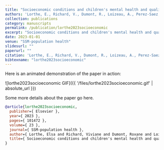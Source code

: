 ```yaml
---
title: "Socioeconomic conditions and children's mental health and quality of life during the COVID-19 pandemic: An intersectional analysis"
authors: 'Lorthe, E., Richard, V., Dumont, R., Loizeau, A., Perez-Saez, J., Baysson, H., Zaballa, M., Lamour, J., Pullen, N., Schrempft, S. & others'
collection: publications
category: manuscripts
permalink: /publication/lorthe2023socioeconomic
excerpt: "Socioeconomic conditions and children's mental health and quality of life during the COVID-19 pandemic: An intersectional analysis"
date: 2023-01-01
venue: "SSM-population health"
slidesurl: ""
paperurl: ""
citation: 'Lorthe, E., Richard, V., Dumont, R., Loizeau, A., Perez-Saez, J., Baysson, H., Zaballa, M., Lamour, J., Pullen, N., Schrempft, S. & others (2023). "Socioeconomic conditions and children''s mental health and quality of life during the COVID-19 pandemic: An intersectional analysis." SSM-population health, 23. 101472.'
bibtexname: "lorthe2023socioeconomic"
---
```


Here is an animated demonstration of the paper in action:

![lorthe2023socioeconomic GIF]({{ '/files/lorthe2023socioeconomic.gif' | absolute_url }})

Some more details about the paper go here.

```bibtex
@article{lorthe2023socioeconomic,
  publisher={ Elsevier },
  year={ 2023 },
  pages={ 101472 },
  volume={ 23 },
  journal={ SSM-population health },
  author={ Lorthe, Elsa and Richard, Viviane and Dumont, Roxane and Loizeau, Andrea and Perez-Saez, Javier and Baysson, H{\'e}lene and Zaballa, Maria-Eugenia and Lamour, Julien and Pullen, Nick and Schrempft, Stephanie and others },
  title={ Socioeconomic conditions and children's mental health and quality of life during the COVID-19 pandemic: An intersectional analysis },
}
```
